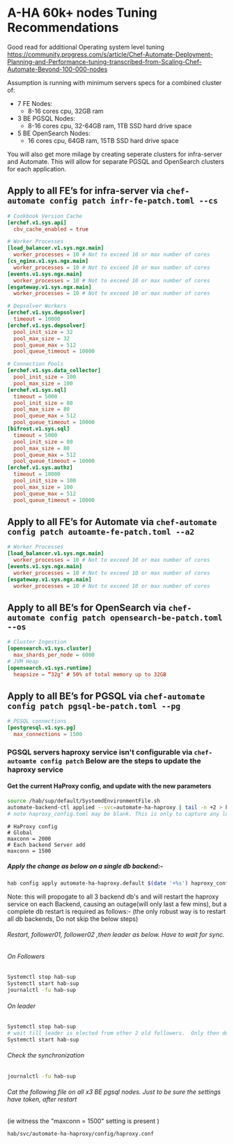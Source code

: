 # A-HA  60k+ nodes Tuning Recommendations

Good read for additional Operating system level tuning <https://community.progress.com/s/article/Chef-Automate-Deployment-Planning-and-Performance-tuning-transcribed-from-Scaling-Chef-Automate-Beyond-100-000-nodes>

Assumption is running with minimum servers specs for a combined cluster of:

- 7 FE Nodes:
  - 8-16 cores cpu, 32GB ram
- 3 BE PGSQL Nodes:
  - 8-16 cores cpu, 32-64GB ram, 1TB SSD hard drive space
- 5 BE OpenSearch Nodes:
  - 16 cores cpu, 64GB ram, 15TB SSD hard drive space

You will also get more milage by creating seperate clusters for infra-server and Automate. This will allow for separate PGSQL and OpenSearch clusters for each application.

## Apply to all FE’s for infra-server via `chef-automate config patch infr-fe-patch.toml --cs`

```toml
# Cookbook Version Cache
[erchef.v1.sys.api]
  cbv_cache_enabled = true

# Worker Processes
[load_balancer.v1.sys.ngx.main]
  worker_processes = 10 # Not to exceed 10 or max number of cores
[cs_nginx.v1.sys.ngx.main]
  worker_processes = 10 # Not to exceed 10 or max number of cores
[events.v1.sys.ngx.main]
  worker_processes = 10 # Not to exceed 10 or max number of cores
[esgateway.v1.sys.ngx.main]
  worker_processes = 10 # Not to exceed 10 or max number of cores

# Depsolver Workers
[erchef.v1.sys.depsolver]
  timeout = 10000
[erchef.v1.sys.depsolver]
  pool_init_size = 32
  pool_max_size = 32
  pool_queue_max = 512
  pool_queue_timeout = 10000

# Connection Pools
[erchef.v1.sys.data_collector]
  pool_init_size = 100
  pool_max_size = 100
[erchef.v1.sys.sql]
  timeout = 5000
  pool_init_size = 80
  pool_max_size = 80
  pool_queue_max = 512
  pool_queue_timeout = 10000
[bifrost.v1.sys.sql]
  timeout = 5000
  pool_init_size = 80
  pool_max_size = 80
  pool_queue_max = 512
  pool_queue_timeout = 10000
[erchef.v1.sys.authz]
  timeout = 10000
  pool_init_size = 100
  pool_max_size = 100
  pool_queue_max = 512
  pool_queue_timeout = 10000
```

## Apply to all FE’s for Automate via `chef-automate config patch autoamte-fe-patch.toml --a2`

```toml
# Worker Processes
[load_balancer.v1.sys.ngx.main]
  worker_processes = 10 # Not to exceed 10 or max number of cores
[events.v1.sys.ngx.main]
  worker_processes = 10 # Not to exceed 10 or max number of cores
[esgateway.v1.sys.ngx.main]
  worker_processes = 10 # Not to exceed 10 or max number of cores
```

## Apply to all BE’s for OpenSearch via `chef-automate config patch opensearch-be-patch.toml --os`

```toml
# Cluster Ingestion
[opensearch.v1.sys.cluster]
  max_shards_per_node = 6000
# JVM Heap
[opensearch.v1.sys.runtime]
  heapsize = “32g" # 50% of total memory up to 32GB
```

## Apply to all BE’s for PGSQL via `chef-automate config patch pgsql-be-patch.toml --pg`

```toml
# PGSQL connections
[postgresql.v1.sys.pg]
  max_connections = 1500
```

### PGSQL servers haproxy service isn't configurable via `chef-autoamte config patch` Below are the steps to update the haproxy service

#### Get the current HaProxy config, and update with the new parameters

```bash
source /hab/sup/default/SystemdEnvironmentFile.sh
automate-backend-ctl applied --svc=automate-ha-haproxy | tail -n +2 > haproxy_config.toml
# note haproxy_config.toml may be blank. This is only to capture any local customisations that might have occurred
```

```haproxy.config
# HaProxy config
# Global
maxconn = 2000
# Each backend Server add
maxconn = 1500
```

##### Apply the change as below on a single db backend:-

```bash
hab config apply automate-ha-haproxy.default $(date '+%s') haproxy_config.toml
```
Note: this will propogate to all 3 backend db's and will restart the haproxy service on each Backend,
causing an outage(will only last a few mins), but a complete db restart is required as follows:-
(the only robust way is to restart all db backends, Do not skip the below steps)

###### Restart, follower01, follower02 ,then leader as below.  Have to wait for sync.

###### On Followers

```bash
Systemctl stop hab-sup 
Systemctl start hab-sup 
journalctl -fu hab-sup
```

###### On leader

```bash
Systemctl stop hab-sup
# wait till leader is elected from other 2 old followers.  Only then do the start 
Systemctl start hab-sup
```

###### Check the synchronization

```bash
journalctl -fu hab-sup
```

###### Cat the following file on all x3 BE pgsql nodes.  Just to be sure the settings have taken, after restart
(ie witness the "maxconn = 1500" setting is present )
```bash
hab/svc/automate-ha-haproxy/config/haproxy.conf
```
